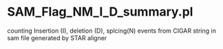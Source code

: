 # SAM_Flag_NM_I_D_summary.pl
counting Insertion (I), deletion (D), splcing(N) events from CIGAR string in sam file generated by STAR aligner
